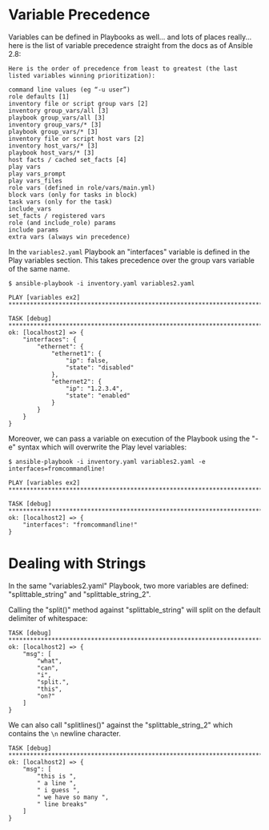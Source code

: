 # Variable Precedence

Variables can be defined in Playbooks as well... and lots of places really... here is the list of variable precedence straight from the docs as of Ansible 2.8:

```
Here is the order of precedence from least to greatest (the last listed variables winning prioritization):

command line values (eg “-u user”)
role defaults [1]
inventory file or script group vars [2]
inventory group_vars/all [3]
playbook group_vars/all [3]
inventory group_vars/* [3]
playbook group_vars/* [3]
inventory file or script host vars [2]
inventory host_vars/* [3]
playbook host_vars/* [3]
host facts / cached set_facts [4]
play vars
play vars_prompt
play vars_files
role vars (defined in role/vars/main.yml)
block vars (only for tasks in block)
task vars (only for the task)
include_vars
set_facts / registered vars
role (and include_role) params
include params
extra vars (always win precedence)
```

In the `variables2.yaml` Playbook an "interfaces" variable is defined in the Play variables section. This takes precedence over the group vars variable of the same name.

```
$ ansible-playbook -i inventory.yaml variables2.yaml

PLAY [variables ex2] ******************************************************************************************************************

TASK [debug] **************************************************************************************************************************
ok: [localhost2] => {
    "interfaces": {
        "ethernet": {
            "ethernet1": {
                "ip": false,
                "state": "disabled"
            },
            "ethernet2": {
                "ip": "1.2.3.4",
                "state": "enabled"
            }
        }
    }
}
```

Moreover, we can pass a variable on execution of the Playbook using the "-e" syntax which will overwrite the Play level variables:


```
$ ansible-playbook -i inventory.yaml variables2.yaml -e interfaces=fromcommandline!

PLAY [variables ex2] ******************************************************************************************************************

TASK [debug] **************************************************************************************************************************
ok: [localhost2] => {
    "interfaces": "fromcommandline!"
}
```

# Dealing with Strings

In the same "variables2.yaml" Playbook, two more variables are defined: "splittable_string" and "splittable_string_2".

Calling the "split()" method against "splittable_string" will split on the default delimiter of whitespace:

```
TASK [debug] **************************************************************************************************************************
ok: [localhost2] => {
    "msg": [
        "what",
        "can",
        "i",
        "split.",
        "this",
        "on?"
    ]
}
```

We can also call "splitlines()" against the "splittable_string_2" which contains the `\n` newline character.

```
TASK [debug] **************************************************************************************************************************
ok: [localhost2] => {
    "msg": [
        "this is ",
        " a line ",
        " i guess ",
        " we have so many ",
        " line breaks"
    ]
}
```
